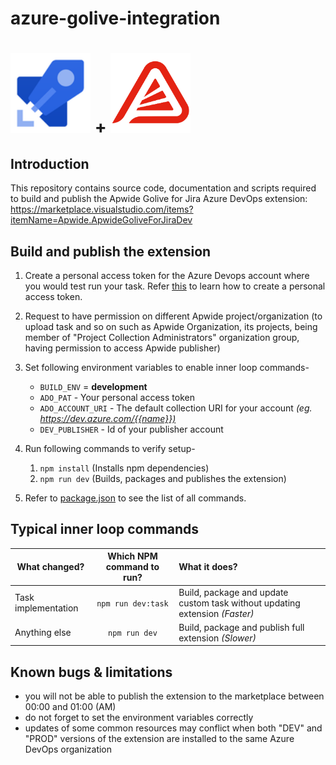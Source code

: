 # azure-golive-integration

# <img height="128" src="./images/azure-pipelines.png" width="128"/> + <img height="128" src="images/golive.png" width="128"/>

## Introduction
This repository contains source code, documentation and scripts required to build and publish the Apwide Golive for Jira Azure DevOps extension: https://marketplace.visualstudio.com/items?itemName=Apwide.ApwideGoliveForJiraDev

## Build and publish the extension

1. Create a personal access token for the Azure Devops account where you would test run your task. Refer [this](https://docs.microsoft.com/en-us/azure/devops/organizations/accounts/use-personal-access-tokens-to-authenticate?view=azure-devops) to learn how to create a personal access token.

2. Request to have permission on different Apwide project/organization (to upload task and so on such as Apwide Organization, its projects, being member of "Project Collection Administrators" organization group, having permission to access Apwide publisher)

1. Set following environment variables to enable inner loop commands-
    - `BUILD_ENV` = **development**
    - `ADO_PAT` - Your personal access token
    - `ADO_ACCOUNT_URI` - The default collection URI for your account *(eg. <https://dev.azure.com/{{name}})>*
    - `DEV_PUBLISHER` - Id of your publisher account

1. Run following commands to verify setup-
    1. `npm install` (Installs npm dependencies)
    1. `npm run dev` (Builds, packages and publishes the extension)

1. Refer to [package.json](./package.json) to see the list of all commands.

## Typical inner loop commands

| What changed? | Which NPM command to run? | What it does? |
| ------------- |:-------------:|:----- |
| Task implementation | `npm run dev:task` | Build, package and update custom task without updating extension *(Faster)* |
| Anything else | `npm run dev` | Build, package and publish full extension *(Slower)* |

## Known bugs & limitations
* you will not be able to publish the extension to the marketplace between 00:00 and 01:00 (AM)
* do not forget to set the environment variables correctly
* updates of some common resources may conflict when both "DEV" and "PROD" versions of the extension are installed to the same Azure DevOps organization

